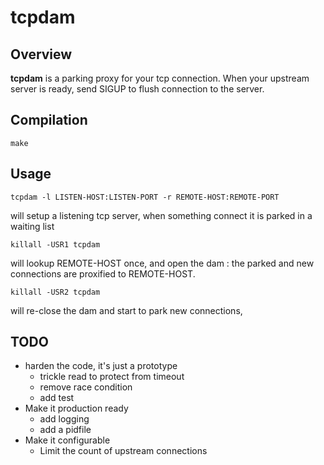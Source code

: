 # tcpdam

## Overview

**tcpdam** is a parking proxy for your tcp connection. When your upstream server is ready, send SIGUP to flush connection to the server.

## Compilation

    make

## Usage

    tcpdam -l LISTEN-HOST:LISTEN-PORT -r REMOTE-HOST:REMOTE-PORT

will setup a listening tcp server, when something connect it is parked in a waiting list

    killall -USR1 tcpdam

will lookup REMOTE-HOST once, and open the dam : the parked and new connections are proxified to REMOTE-HOST.

    killall -USR2 tcpdam

will re-close the dam and start to park new connections, 

## TODO

* harden the code, it's just a prototype
  * trickle read to protect from timeout
  * remove race condition
  * add test
* Make it production ready
  * add logging
  * add a pidfile
* Make it configurable
  * Limit the count of upstream connections

